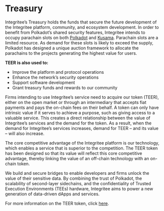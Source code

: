 # Treasury

Integritee’s Treasury holds the funds that secure the future development of the Integritee platform, community, and ecosystem development. In order to benefit from Polkadot’s shared security features, Integritee intends to occupy parachain slots on both [Polkadot](https://polkadot.network/about/) and [Kusama](https://guide.kusama.network/). Parachain slots are a limited resource. As demand for these slots is likely to exceed the supply, Polkadot has designed a unique auction framework to allocate the parachains to the projects generating the highest value for users.

**TEER is also used to:**

* Improve the platform and protocol operations
* Enhance the network’s security operations
* Support software development
* Grant treasury funds and rewards to our community

Firms intending to use Integritee’s service need to acquire our token (TEER), either on the open market or through an intermediary that accepts fiat payments and pays the on-chain fees on their behalf. A token can only have intrinsic value if it serves to achieve a purpose, such as giving access to a valuable service. This creates a direct relationship between the value of Integritee’s services and the demand for the token. As a result, when the demand for Integritee’s services increases, demand for TEER – and its value – will also increase.

The core competitive advantage of the Integritee platform is our technology, which enables a service that is superior to the competition. The TEER token has been designed so that its value will reflect this core competitive advantage, thereby linking the value of an off-chain technology with an on-chain token.

We build and secure bridges to enable developers and firms unlock the value of their sensitive data. By combining the trust of Polkadot, the scalability of second-layer sidechains, and the confidentiality of Trusted Execution Environments (TEEs) hardware, Integritee aims to power a new generation of data-driven dApps and services.

For more information on the TEER token, click [here](https://uploads-ssl.webflow.com/60c21bdfde439ba700ea5c56/60e6b16b0d252defda72fe07\_Integritee%20AG%20Token%20Economics\_2021.pdf).
